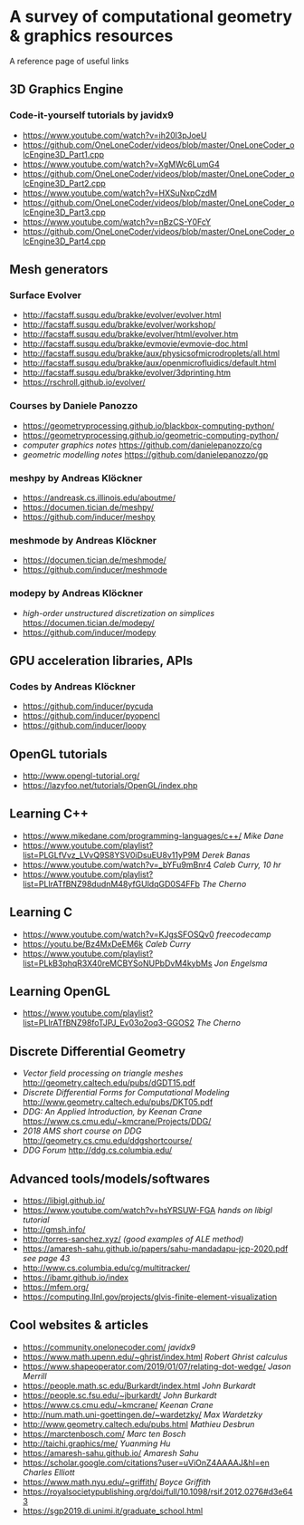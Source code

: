 # A survey of computational geometry & graphics resources
A reference page of useful links

## 3D Graphics Engine
### **Code-it-yourself tutorials by javidx9**
* https://www.youtube.com/watch?v=ih20l3pJoeU
* https://github.com/OneLoneCoder/videos/blob/master/OneLoneCoder_olcEngine3D_Part1.cpp
* https://www.youtube.com/watch?v=XgMWc6LumG4
* https://github.com/OneLoneCoder/videos/blob/master/OneLoneCoder_olcEngine3D_Part2.cpp
* https://www.youtube.com/watch?v=HXSuNxpCzdM
* https://github.com/OneLoneCoder/videos/blob/master/OneLoneCoder_olcEngine3D_Part3.cpp
* https://www.youtube.com/watch?v=nBzCS-Y0FcY
* https://github.com/OneLoneCoder/videos/blob/master/OneLoneCoder_olcEngine3D_Part4.cpp

## Mesh generators
### **Surface Evolver**
* http://facstaff.susqu.edu/brakke/evolver/evolver.html
* http://facstaff.susqu.edu/brakke/evolver/workshop/
* http://facstaff.susqu.edu/brakke/evolver/html/evolver.htm
* http://facstaff.susqu.edu/brakke/evmovie/evmovie-doc.html
* http://facstaff.susqu.edu/brakke/aux/physicsofmicrodroplets/all.html
* http://facstaff.susqu.edu/brakke/aux/openmicrofluidics/default.html
* http://facstaff.susqu.edu/brakke/evolver/3dprinting.htm
* https://rschroll.github.io/evolver/

### **Courses by Daniele Panozzo**
* https://geometryprocessing.github.io/blackbox-computing-python/
* https://geometryprocessing.github.io/geometric-computing-python/
* *computer graphics notes* https://github.com/danielepanozzo/cg
* *geometric modelling notes* https://github.com/danielepanozzo/gp

### **meshpy by Andreas Klöckner**
* https://andreask.cs.illinois.edu/aboutme/
* https://documen.tician.de/meshpy/
* https://github.com/inducer/meshpy

### **meshmode by Andreas Klöckner**
* https://documen.tician.de/meshmode/
* https://github.com/inducer/meshmode

### **modepy by Andreas Klöckner**
* *high-order unstructured discretization on simplices* https://documen.tician.de/modepy/
* https://github.com/inducer/modepy

## GPU acceleration libraries, APIs
### **Codes by Andreas Klöckner**
* https://github.com/inducer/pycuda
* https://github.com/inducer/pyopencl
* https://github.com/inducer/loopy

## OpenGL tutorials
* http://www.opengl-tutorial.org/
* https://lazyfoo.net/tutorials/OpenGL/index.php

## Learning C++
* https://www.mikedane.com/programming-languages/c++/ *Mike Dane*
* https://www.youtube.com/playlist?list=PLGLfVvz_LVvQ9S8YSV0iDsuEU8v11yP9M *Derek Banas*
* https://www.youtube.com/watch?v=_bYFu9mBnr4 *Caleb Curry, 10 hr*
* https://www.youtube.com/playlist?list=PLlrATfBNZ98dudnM48yfGUldqGD0S4FFb *The Cherno*

## Learning C
* https://www.youtube.com/watch?v=KJgsSFOSQv0 *freecodecamp*
* https://youtu.be/Bz4MxDeEM6k *Caleb Curry*
* https://www.youtube.com/playlist?list=PLkB3phqR3X40reMCBYSoNUPbDvM4kybMs *Jon Engelsma*

## Learning OpenGL
* https://www.youtube.com/playlist?list=PLlrATfBNZ98foTJPJ_Ev03o2oq3-GGOS2 *The Cherno*

## Discrete Differential Geometry
* *Vector field processing on triangle meshes* http://geometry.caltech.edu/pubs/dGDT15.pdf
* *Discrete Differential Forms for Computational Modeling* http://www.geometry.caltech.edu/pubs/DKT05.pdf
* *DDG: An Applied Introduction, by Keenan Crane* https://www.cs.cmu.edu/~kmcrane/Projects/DDG/
* *2018 AMS short course on DDG* http://geometry.cs.cmu.edu/ddgshortcourse/
* *DDG Forum* http://ddg.cs.columbia.edu/

## Advanced tools/models/softwares
* https://libigl.github.io/
* https://www.youtube.com/watch?v=hsYRSUW-FGA *hands on libigl tutorial*
* http://gmsh.info/
* http://torres-sanchez.xyz/ *(good examples of ALE method)*
* https://amaresh-sahu.github.io/papers/sahu-mandadapu-jcp-2020.pdf *see page 43*
* http://www.cs.columbia.edu/cg/multitracker/
* https://ibamr.github.io/index
* https://mfem.org/
* https://computing.llnl.gov/projects/glvis-finite-element-visualization

## Cool websites & articles
* https://community.onelonecoder.com/ *javidx9*
* https://www.math.upenn.edu/~ghrist/index.html *Robert Ghrist calculus*
* https://www.shapeoperator.com/2019/01/07/relating-dot-wedge/ *Jason Merrill*
* https://people.math.sc.edu/Burkardt/index.html *John Burkardt*
* https://people.sc.fsu.edu/~jburkardt/ *John Burkardt*
* https://www.cs.cmu.edu/~kmcrane/ *Keenan Crane*
* http://num.math.uni-goettingen.de/~wardetzky/ *Max Wardetzky*
* http://www.geometry.caltech.edu/pubs.html *Mathieu Desbrun*
* https://marctenbosch.com/ *Marc ten Bosch*
* http://taichi.graphics/me/ *Yuanming Hu*
* https://amaresh-sahu.github.io/ *Amaresh Sahu*
* https://scholar.google.com/citations?user=uViOnZ4AAAAJ&hl=en *Charles Elliott*
* https://www.math.nyu.edu/~griffith/ *Boyce Griffith*
* https://royalsocietypublishing.org/doi/full/10.1098/rsif.2012.0276#d3e643
* https://sgp2019.di.unimi.it/graduate_school.html

